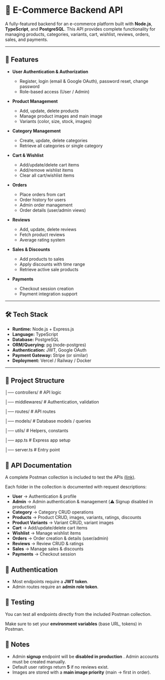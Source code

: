 # 🛒 E-Commerce Backend API

A fully-featured backend for an e-commerce platform built with **Node.js**, **TypeScript**, and **PostgreSQL**.
This API provides complete functionality for managing products, categories, variants, cart, wishlist, reviews, orders, sales, and payments.

---

## 🚀 Features

- **User Authentication & Authorization**

  - Register, login (email & Google OAuth), password reset, change password
  - Role-based access (User / Admin)
- **Product Management**

  - Add, update, delete products
  - Manage product images and main image
  - Variants (color, size, stock, images)
- **Category Management**

  - Create, update, delete categories
  - Retrieve all categories or single category
- **Cart & Wishlist**

  - Add/update/delete cart items
  - Add/remove wishlist items
  - Clear all cart/wishlist items
- **Orders**

  - Place orders from cart
  - Order history for users
  - Admin order management
  - Order details (user/admin views)
- **Reviews**

  - Add, update, delete reviews
  - Fetch product reviews
  - Average rating system
- **Sales & Discounts**

  - Add products to sales
  - Apply discounts with time range
  - Retrieve active sale products
- **Payments**

  - Checkout session creation
  - Payment integration support

---

## 🛠️ Tech Stack

- **Runtime:** Node.js + Express.js
- **Language:** TypeScript
- **Database:** PostgreSQL
- **ORM/Querying:** pg (node-postgres)
- **Authentication:** JWT, Google OAuth
- **Payment Gateway:** Stripe (or similar)
- **Deployment:** Vercel / Railway / Docker

---

## 📂 Project Structure

│── controllers/    # API logic

│── middlewares/    # Authentication, validation

│── routes/         # API routes

│── models/         # Database models / queries

│── utils/          # Helpers, constants

│── app.ts          # Express app setup

│── server.ts       # Entry point


## 📖 API Documentation

A complete Postman collection is included to test the APIs [(link)](https://documenter.getpostman.com/view/33291356/2sB3BLiSiF).

Each folder in the collection is documented with request descriptions:

* **User** → Authentication & profile
* **Admin** → Admin authentication & management (⚠️ Signup disabled in production)
* **Category** → Category CRUD operations
* **Products** → Product CRUD, images, variants, ratings, discounts
* **Product Variants** → Variant CRUD, variant images
* **Cart** → Add/update/delete cart items
* **Wishlist** → Manage wishlist items
* **Orders** → Order creation & details (user/admin)
* **Reviews** → Review CRUD & ratings
* **Sales** → Manage sales & discounts
* **Payments** → Checkout session

## 🔐 Authentication

* Most endpoints require a **JWT token**.
* Admin routes require an  **admin role token**.

## 🧪 Testing

You can test all endpoints directly from the included Postman collection.

Make sure to set your **environment variables** (base URL, tokens) in Postman.

## 📌 Notes

* Admin **signup** endpoint will be  **disabled in production** . Admin accounts must be created manually.
* Default user ratings return **5** if no reviews exist.
* Images are stored with a **main image priority** (main → first in order).
